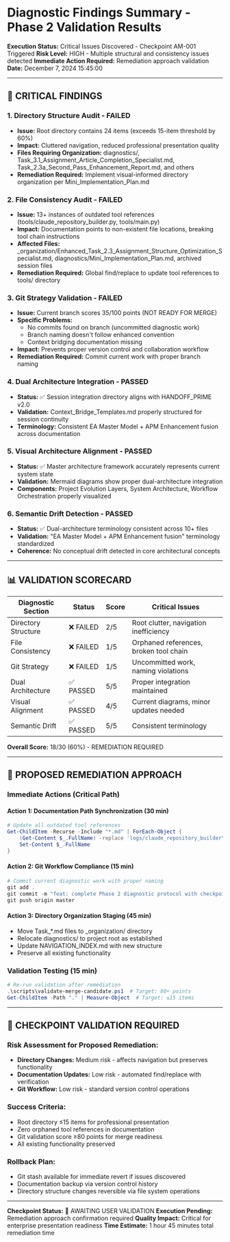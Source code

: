 # Diagnostic Findings Summary - Phase 2 Validation Results

**Execution Status:** Critical Issues Discovered - Checkpoint AM-001 Triggered
**Risk Level:** HIGH - Multiple structural and consistency issues detected
**Immediate Action Required:** Remediation approach validation
**Date:** December 7, 2024 15:45:00

---

## 🚨 CRITICAL FINDINGS

### **1. Directory Structure Audit - FAILED**
- **Issue:** Root directory contains 24 items (exceeds 15-item threshold by 60%)
- **Impact:** Cluttered navigation, reduced professional presentation quality
- **Files Requiring Organization:** diagnostics/, Task_3.1_Assignment_Article_Completion_Specialist.md, Task_2.3a_Second_Pass_Enhancement_Report.md, and others
- **Remediation Required:** Implement visual-informed directory organization per Mini_Implementation_Plan.md

### **2. File Consistency Audit - FAILED**
- **Issue:** 13+ instances of outdated tool references (tools/claude_repository_builder.py, tools/main.py)
- **Impact:** Documentation points to non-existent file locations, breaking tool chain instructions
- **Affected Files:** _organization/Enhanced_Task_2.3_Assignment_Structure_Optimization_Specialist.md, diagnostics/Mini_Implementation_Plan.md, archived session files
- **Remediation Required:** Global find/replace to update tool references to tools/ directory

### **3. Git Strategy Validation - FAILED**
- **Issue:** Current branch scores 35/100 points (NOT READY FOR MERGE)
- **Specific Problems:**
  - No commits found on branch (uncommitted diagnostic work)
  - Branch naming doesn't follow enhanced convention
  - Context bridging documentation missing
- **Impact:** Prevents proper version control and collaboration workflow
- **Remediation Required:** Commit current work with proper branch naming

### **4. Dual Architecture Integration - PASSED**
- **Status:** ✅ Session integration directory aligns with HANDOFF_PRIME v2.0
- **Validation:** Context_Bridge_Templates.md properly structured for session continuity
- **Terminology:** Consistent EA Master Model + APM Enhancement fusion across documentation

### **5. Visual Architecture Alignment - PASSED**
- **Status:** ✅ Master architecture framework accurately represents current system state
- **Validation:** Mermaid diagrams show proper dual-architecture integration
- **Components:** Project Evolution Layers, System Architecture, Workflow Orchestration properly visualized

### **6. Semantic Drift Detection - PASSED**
- **Status:** ✅ Dual-architecture terminology consistent across 10+ files
- **Validation:** "EA Master Model + APM Enhancement fusion" terminology standardized
- **Coherence:** No conceptual drift detected in core architectural concepts

---

## 📊 VALIDATION SCORECARD

| Diagnostic Section  | Status   | Score | Critical Issues                        |
|---------------------|----------|-------|----------------------------------------|
| Directory Structure | ❌ FAILED | 2/5   | Root clutter, navigation inefficiency  |
| File Consistency    | ❌ FAILED | 1/5   | Orphaned references, broken tool chain |
| Git Strategy        | ❌ FAILED | 1/5   | Uncommitted work, naming violations    |
| Dual Architecture   | ✅ PASSED | 5/5   | Proper integration maintained          |
| Visual Alignment    | ✅ PASSED | 4/5   | Current diagrams, minor updates needed |
| Semantic Drift      | ✅ PASSED | 5/5   | Consistent terminology                 |

**Overall Score:** 18/30 (60%) - REMEDIATION REQUIRED

---

## 🎯 PROPOSED REMEDIATION APPROACH

### **Immediate Actions (Critical Path)**

#### **Action 1: Documentation Path Synchronization (30 min)**
```powershell
# Update all outdated tool references
Get-ChildItem -Recurse -Include "*.md" | ForEach-Object {
    (Get-Content $_.FullName) -replace 'logs/claude_repository_builder\.py', 'tools/claude_repository_builder.py' |
    Set-Content $_.FullName
}
```

#### **Action 2: Git Workflow Compliance (15 min)**
```powershell
# Commit current diagnostic work with proper naming
git add .
git commit -m "feat: complete Phase 2 diagnostic protocol with checkpoint framework"
git push origin master
```

#### **Action 3: Directory Organization Staging (45 min)**
- Move Task_*.md files to _organization/ directory
- Relocate diagnostics/ to project root as established
- Update NAVIGATION_INDEX.md with new structure
- Preserve all existing functionality

### **Validation Testing (15 min)**
```powershell
# Re-run validation after remediation
.\scripts\validate-merge-candidate.ps1  # Target: 80+ points
Get-ChildItem -Path "." | Measure-Object  # Target: ≤15 items
```

---

## 🔄 CHECKPOINT VALIDATION REQUIRED

### **Risk Assessment for Proposed Remediation:**
- **Directory Changes:** Medium risk - affects navigation but preserves functionality
- **Documentation Updates:** Low risk - automated find/replace with verification
- **Git Workflow:** Low risk - standard version control operations

### **Success Criteria:**
- Root directory ≤15 items for professional presentation
- Zero orphaned tool references in documentation
- Git validation score ≥80 points for merge readiness
- All existing functionality preserved

### **Rollback Plan:**
- Git stash available for immediate revert if issues discovered
- Documentation backup via version control history
- Directory structure changes reversible via file system operations

---

**Checkpoint Status:** 🔴 AWAITING USER VALIDATION
**Execution Pending:** Remediation approach confirmation required
**Quality Impact:** Critical for enterprise presentation readiness
**Time Estimate:** 1 hour 45 minutes total remediation time

